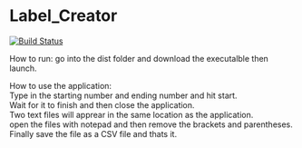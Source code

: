 # Label_Creator

[![Build Status](https://travis-ci.org/joeack123/Label-Creator.svg?branch=master)](https://travis-ci.org/joeack123/Label-Creator)

How to run:	go into the dist folder and download the executalble then launch.

How to use the application:	                                                                                                         
Type in the starting number and ending number and hit start.                                                                        
Wait for it to finish and then close the application.                                                                              
Two text files will apprear in the same location as the application.                                                                   
open the files with notepad and then remove the brackets and parentheses.                                                          
Finally save the file as a CSV file and thats it.    
